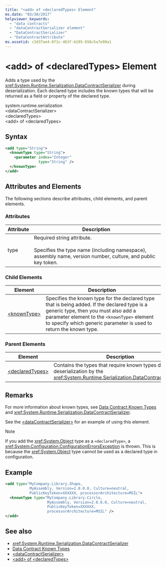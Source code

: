 ```yaml
---
title: "<add> of <declaredTypes> Element"
ms.date: "03/30/2017"
helpviewer_keywords: 
  - "data contracts"
  - "dataContractSerializer element"
  - "DataContractSerializer"
  - "DataContractAttribute"
ms.assetid: c3d37ae4-8f1c-463f-b195-658c5a7e90a1
---
```

# \<add> of \<declaredTypes> Element
Adds a type used by the <xref:System.Runtime.Serialization.DataContractSerializer> during deserialization. Each declared type includes the known types that will be returned as a field or property of the declared type.  
  
 system.runtime.serialization  
\<dataContractSerializer>  
\<declaredTypes>  
\<add> of \<declaredTypes>  
  
## Syntax  
  
```xml  
<add type="String">
  <knownType type="String">
    <parameter index="Integer"
               type="String" />
  </knownType>
</add>
```  
  
## Attributes and Elements  
 The following sections describe attributes, child elements, and parent elements.  
  
### Attributes  
  
|Attribute|Description|  
|---------------|-----------------|  
|type|Required string attribute.<br /><br /> Specifies the type name (including namespace), assembly name, version number, culture, and public key token.|  
  
### Child Elements  
  
|Element|Description|  
|-------------|-----------------|  
|[\<knownType>](../../../../../docs/framework/configure-apps/file-schema/wcf/knowntype.md)|Specifies the known type for the declared type that is being added. If the declared type is a generic type, then you must also add a parameter element to the `<knownType>` element to specify which generic parameter is used to return the known type.|  
  
### Parent Elements  
  
|Element|Description|  
|-------------|-----------------|  
|[\<declaredTypes>](../../../../../docs/framework/configure-apps/file-schema/wcf/declaredtypes.md)|Contains the types that require known types during deserialization by the <xref:System.Runtime.Serialization.DataContractSerializer>.|  
  
## Remarks  
 For more information about known types, see [Data Contract Known Types](../../../../../docs/framework/wcf/feature-details/data-contract-known-types.md) and <xref:System.Runtime.Serialization.DataContractSerializer>.  
  
 See the [\<dataContractSerializer>](../../../../../docs/framework/configure-apps/file-schema/wcf/datacontractserializer-element.md) for an example of using this element.  
  
> [!NOTE]
>  If you add the <xref:System.Object> type as a `<declaredType>`, a <xref:System.Configuration.ConfigurationErrorsException> is thrown. This is because the <xref:System.Object> type cannot be used as a declared type in configuration.  
  
## Example  
  
```xml  
<add type="MyCompany.Library.Shape,
           MyAssembly, Version=2.0.0.0, Culture=neutral,
           PublicKeyToken=XXXXXX, processorArchitecture=MSIL">
  <knownType type="MyCompany.Library.Circle,
                   MyAssembly, Version=2.0.0.0, Culture=neutral,
                   PublicKeyToken=XXXXXX,
                   processorArchitecture=MSIL" />
</add>
```  
  
## See also

- <xref:System.Runtime.Serialization.DataContractSerializer>
- [Data Contract Known Types](../../../../../docs/framework/wcf/feature-details/data-contract-known-types.md)
- [\<dataContractSerializer>](../../../../../docs/framework/configure-apps/file-schema/wcf/datacontractserializer-element.md)
- [\<add> of \<declaredTypes>](../../../../../docs/framework/configure-apps/file-schema/wcf/add-of-declaredtypes-element.md)
